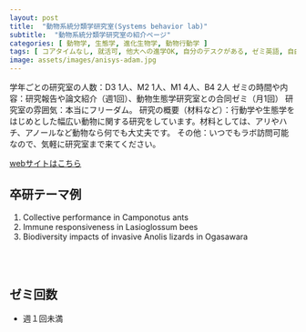```yaml
---
layout: post
title:  "動物系統分類学研究室(Systems behavior lab)"
subtitle:  "動物系統分類学研究室の紹介ページ"
categories: [ 動物学, 生態学, 進化生物学, 動物行動学 ]
tags: [ コアタイムなし, 就活可, 他大への進学OK, 自分のデスクがある, ゼミ英語, 自由に休める, 研究テーマを自分で決める, 研究テーマが与えられる, イベントあり, 日本語OK ]
image: assets/images/anisys-adam.jpg
---
```


学年ごとの研究室の人数：D3 1人、M2 1人、M1 4人、B4 2人
ゼミの時間や内容：研究報告や論文紹介（週1回）、動物生態学研究室との合同ゼミ（月1回）
研究室の雰囲気：本当にフリーダム。
研究の概要（材料など）：行動学や生態学をはじめとした幅広い動物に関する研究をしています。材料としては、アリやハチ、アノールなど動物なら何でも大丈夫です。
その他：いつでもラボ訪問可能なので、気軽に研究室まで来てください。

 [webサイトはこちら](https://adamcronin.org/)

## 卒研テーマ例
1. Collective performance in Camponotus ants
1. Immune responsiveness in Lasioglossum bees
1. Biodiversity impacts of invasive Anolis lizards in Ogasawara

<br /><br />

## ゼミ回数
- 週１回未満  
  
